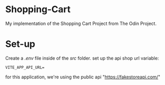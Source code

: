 # Shopping-Cart
My implementation of the Shopping Cart Project from The Odin Project.

# Set-up
Create a *.env* file inside of the *src* folder.
set up the api shop url variable:
```
VITE_APP_API_URL=
```

for this application, we're using the public api "https://fakestoreapi.com/"